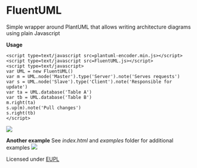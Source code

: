 # FluentUML

Simple wrapper around PlantUML that allows writing architecture diagrams using plain Javascript

**Usage**

    <script type=text/javascript src=plantuml-encoder.min.js></script>
    <script type=text/javascript src=FluentUML.js></script>
    <script type=text/javascript>
	var UML = new FluentUML()
	var m = UML.node('Master').type('Server').note('Serves requests')
	var s = UML.node('Slave').type('Client').note('Responsible for update')
	var ta = UML.database('Table A')
	var tb = UML.database('Table B')
	m.right(ta)
	s.up(m).note('Pull changes')
	s.right(tb)
    </script>

<img src="https://www.plantuml.com/plantuml/img/bP9FJyCm3CNl-HG-zp1Ks0bLbROXJY0XjXlYaALU6vR69Kxt1yHtnzkghLocScbL-_tYvxnc7FSESsMSPdwmkWowXc_rP3qkAclM7faXLO_auzn-8QItwaSfniyMlS71GCjeD0_Nq_83JHmiroRQZOtxmO2XkY6FVlY80Xj7-_e_24STXwySRMrzELYUtNJ9ALvRt-W3L9CdKmMg4M9eiTVn576gpReCrFfYHeu2R2iR-ngkT45RyG0hxRZVAN2bMnVx3YxDBjefXG93t_15ShxjQw8WWMjVkgidIT0K5hYB4sTBVqW3Z3mmA4y5mYw5B9jZs638StXJIVAiMRf9ea0TwonpvD_boEgzOsw5cJahntJCtEaD7f5NP37ETkaGLd9bRLD8f4BAIozbQzZT2RBG1y7aJtryha-bBiPW54Ov2A1a8epQuqTw3o-jSs0gMLtCvQVcIJbMlm00">

**Another example**
See *index.html* and *examples* folder for additional examples
<img src="https://www.plantuml.com/plantuml/img/bLJRRjim37tNLn3zWAvocxGPYW9fkW45MgnOkhti0cWoRMkLfKoIbsH3_trKRfQ6eV1U0f67XpewP7pfmrhZ5PDQU7-ZHEr42x_PdJBus2ZvPD1xuEojDM6kVY7mWZqpvl57XqRYO4BdKGe_lDv--uuo32uNCgYVAgm74wHj5zQW6Nv5YGjjr-t_K7mGOVYJWsgLgGUNNxxQJOxv9sKM8f9QQwnid6qHWkimGOmDU2taK-riPygPrTR1ib4XhV6DAEsID40bj4-H4YlHwP0gwC7TQA-jAz6bWlkIWzil5JaQk32rVh4J3TgwHro5gLQrYTC0IJ_e6DDO1GWMdAgR0AMA_PGrx6_sFDe6OecUV6AR5AmuV68VFBNviiyKb9bseQ7kIWeMi8Iyu9GAthHnAH3xx5cabJH9vOCZcesCm_lXg6_vsKHvHo0yh2vetZiVONLEBTvZJGqsrnto8yhVsHfkJPeTxxBlka3fvnwO4F1HuHBOWtMXibhPNCfSDbXscWQ-5S5FKnNyXFWpXxJ2mEOqX-XbSY-FbjtRKbNhV-FHm7jXHDtpVQwGdsrUIfyI7u1D5mkhJ8WppVgCaZuFpbPAOuQFUnstfh8PTfvmPqAZAKLcAR-8uo9jjI6H2vHAQF8zAvcaxwH_TETJk3ZfhuZxaOE9HxlbwR7epmrg3BZ7Q7a0ZlNnLw3jUaslaRehqSCLesKx84ME53t2SuGJS7n5-L5odYJdymrxUnudPtwM1f4zEaJZB2esodO1jIF3zz595d4M5sOVNMJHPFFmRL0GZIpTHpoB2lO7">

Licensed under [EUPL](https://joinup.ec.europa.eu/collection/eupl/eupl-text-11-12)
